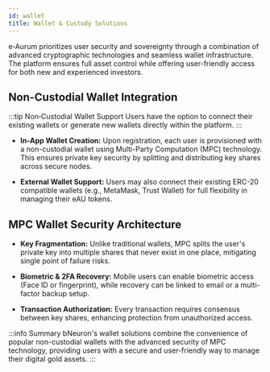 ```yaml
---
id: wallet
title: Wallet & Custody Solutions 
---
```


e‑Aurum prioritizes user security and sovereignty through a combination of advanced cryptographic technologies and seamless wallet infrastructure. The platform ensures full asset control while offering user-friendly access for both new and experienced investors.

## Non-Custodial Wallet Integration

:::tip Non‑Custodial Wallet Support
Users have the option to connect their existing wallets or generate new wallets directly within the platform.
:::

- **In-App Wallet Creation:** 
 Upon registration, each user is provisioned with a non-custodial wallet using Multi-Party Computation (MPC) technology. This ensures private key security by splitting and distributing key shares across secure nodes.

- **External Wallet Support:** 
 Users may also connect their existing ERC-20 compatible wallets (e.g., MetaMask, Trust Wallet) for full flexibility in managing their eAU tokens.

## MPC Wallet Security Architecture

- **Key Fragmentation:** 
 Unlike traditional wallets, MPC splits the user's private key into multiple shares that never exist in one place, mitigating single point of failure risks.

- **Biometric & 2FA Recovery:** 
 Mobile users can enable biometric access (Face ID or fingerprint), while recovery can be linked to email or a multi-factor backup setup.

- **Transaction Authorization:** 
 Every transaction requires consensus between key shares, enhancing protection from unauthorized access.

:::info Summary
bNeuron's wallet solutions combine the convenience of popular non-custodial wallets with the advanced security of MPC technology, providing users with a secure and user-friendly way to manage their digital gold assets.
:::